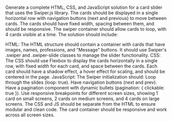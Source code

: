 Generate a complete HTML, CSS, and JavaScript solution for a card slider that uses the Swiper.js library. The cards should be displayed in a single horizontal row with navigation buttons (next and previous) to move between cards. The cards should have fixed width, spacing between them, and should be responsive. The swiper container should allow cards to loop, with 4 cards visible at a time. The solution should include:

HTML: The HTML structure should contain a container with cards that have images, names, professions, and "Message" buttons. It should use Swiper's .swiper and .swiper-slide classes to manage the slider functionality.
CSS: The CSS should use Flexbox to display the cards horizontally in a single row, with fixed width for each card, and space between the cards. Each card should have a shadow effect, a hover effect for scaling, and should be centered in the page.
JavaScript: The Swiper initialization should:
Loop through the slides (loop: true).
Have navigation buttons (next and prev).
Have a pagination component with dynamic bullets (pagination: { clickable: true }).
Use responsive breakpoints for different screen sizes, showing 1 card on small screens, 2 cards on medium screens, and 4 cards on large screens.
The CSS and JS should be separate from the HTML to ensure modular and clean code. The card container should be responsive and work across all screen sizes.
